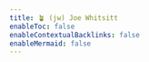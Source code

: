 ```yaml
---
title: 🪴 (jw) Joe Whitsitt
enableToc: false
enableContextualBacklinks: false
enableMermaid: false
---
```

